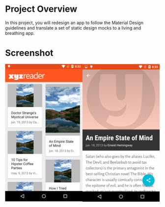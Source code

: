 # Project Overview
In this project, you will redesign an app to follow the Material Design guidelines and translate a set of static design mocks to a living and breathing app.

# Screenshot

![alt tag](screenshot/Project5.png)